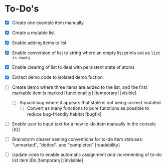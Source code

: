 # To-Do's

- [x] Create one example item manually
- [x] Create a mutable list
- [x] Enable adding items to list
- [x] Enable conversion of list to string where an empty list prints out as `list is empty`
- [x] Enable clearing of list to deal with persistent state of atoms
- [x] Extract demo code to isolated demo fuction 

- [ ] Create demo where three items are added to the list, and the first markable item is marked [functionality] [temporary] [visible]
    - [ ] Squash bug where it appears that state is not being correct mutated
        - [ ] Convert as many functions to pure functions as possible to reduce bug-friendly habitat [bugfix]
- [ ] Enable user to input text for a new to-do item manually in the console [IO]
- [ ] Brainstorm clearer naming conventions for to-do item statuses: "unmarked", "dotted", and "completed" [readability]
- [ ] Update code to enable automatic assignment *and* incrementing of to-do list item IDs [temporary] [invisible]